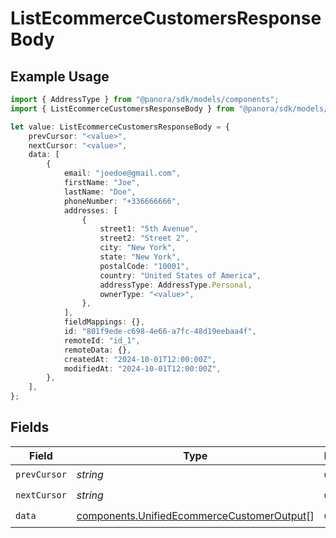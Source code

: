 # ListEcommerceCustomersResponseBody

## Example Usage

```typescript
import { AddressType } from "@panora/sdk/models/components";
import { ListEcommerceCustomersResponseBody } from "@panora/sdk/models/operations";

let value: ListEcommerceCustomersResponseBody = {
    prevCursor: "<value>",
    nextCursor: "<value>",
    data: [
        {
            email: "joedoe@gmail.com",
            firstName: "Joe",
            lastName: "Doe",
            phoneNumber: "+336666666",
            addresses: [
                {
                    street1: "5th Avenue",
                    street2: "Street 2",
                    city: "New York",
                    state: "New York",
                    postalCode: "10001",
                    country: "United States of America",
                    addressType: AddressType.Personal,
                    ownerType: "<value>",
                },
            ],
            fieldMappings: {},
            id: "801f9ede-c698-4e66-a7fc-48d19eebaa4f",
            remoteId: "id_1",
            remoteData: {},
            createdAt: "2024-10-01T12:00:00Z",
            modifiedAt: "2024-10-01T12:00:00Z",
        },
    ],
};
```

## Fields

| Field                                                                                                    | Type                                                                                                     | Required                                                                                                 | Description                                                                                              |
| -------------------------------------------------------------------------------------------------------- | -------------------------------------------------------------------------------------------------------- | -------------------------------------------------------------------------------------------------------- | -------------------------------------------------------------------------------------------------------- |
| `prevCursor`                                                                                             | *string*                                                                                                 | :heavy_check_mark:                                                                                       | N/A                                                                                                      |
| `nextCursor`                                                                                             | *string*                                                                                                 | :heavy_check_mark:                                                                                       | N/A                                                                                                      |
| `data`                                                                                                   | [components.UnifiedEcommerceCustomerOutput](../../models/components/unifiedecommercecustomeroutput.md)[] | :heavy_check_mark:                                                                                       | N/A                                                                                                      |